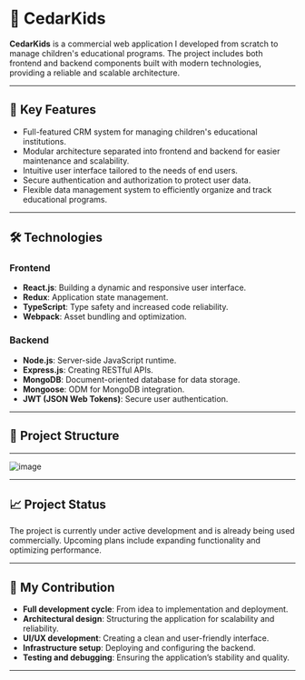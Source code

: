 # 🌿 CedarKids

**CedarKids** is a commercial web application I developed from scratch to manage children's educational programs. The project includes both frontend and backend components built with modern technologies, providing a reliable and scalable architecture.

---

## 🚀 Key Features

- Full-featured CRM system for managing children's educational institutions.
- Modular architecture separated into frontend and backend for easier maintenance and scalability.
- Intuitive user interface tailored to the needs of end users.
- Secure authentication and authorization to protect user data.
- Flexible data management system to efficiently organize and track educational programs.

---

## 🛠️ Technologies

### Frontend

- **React.js**: Building a dynamic and responsive user interface.
- **Redux**: Application state management.
- **TypeScript**: Type safety and increased code reliability.
- **Webpack**: Asset bundling and optimization.

### Backend

- **Node.js**: Server-side JavaScript runtime.
- **Express.js**: Creating RESTful APIs.
- **MongoDB**: Document-oriented database for data storage.
- **Mongoose**: ODM for MongoDB integration.
- **JWT (JSON Web Tokens)**: Secure user authentication.

---

## 🧩 Project Structure

--- 


![image](https://github.com/user-attachments/assets/c58c6599-1359-49b7-990c-b0dda4a8014a)


---

## 📈 Project Status

The project is currently under active development and is already being used commercially. Upcoming plans include expanding functionality and optimizing performance.

---

## 💼 My Contribution

- **Full development cycle**: From idea to implementation and deployment.
- **Architectural design**: Structuring the application for scalability and reliability.
- **UI/UX development**: Creating a clean and user-friendly interface.
- **Infrastructure setup**: Deploying and configuring the backend.
- **Testing and debugging**: Ensuring the application’s stability and quality.

---
